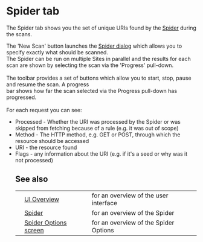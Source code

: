 # Spider tab

The Spider tab shows you the set of unique URIs found by the [Spider](HelpStartConceptsSpider) during the scans.

The 'New Scan' button launches the [Spider dialog](HelpUiDialogsSpider) which allows you to specify exactly what should be scanned.<br>The Spider can be run on multiple Sites in parallel and the results for each scan are shown by selecting the scan via the 'Progress' pull-down.<br>
<br>
The toolbar provides a set of buttons which allow you to start, stop, pause and resume the scan. A progress<br>
bar shows how far the scan selected via the Progress pull-down has progressed.<br>
<br>For each request you can see:<br>
<ul><li>Processed - Whether the URI was processed by the Spider or was skipped from fetching because of a rule (e.g. it was out of scope)<br>
</li><li>Method - The HTTP method, e.g. GET or POST, through which the resource should be accessed<br>
</li><li>URI - the resource found<br>
</li><li>Flags - any information about the URI (e.g. if it's a seed or why was it not processed)<br>
<h2>See also</h2>
<table>
<tr><td></td><td><a href='HelpUiOverview'>UI Overview</a></td><td>for an overview of the user interface</td></tr>
<tr><td></td><td><a href='HelpStartConceptsSpider'>Spider</a></td><td>for an overview of the Spider</td></tr>
<tr><td></td><td><a href='HelpUiDialogsOptionsSpider'>Spider Options screen</a></td><td>for an overview of the Spider Options</td></tr>
</table>